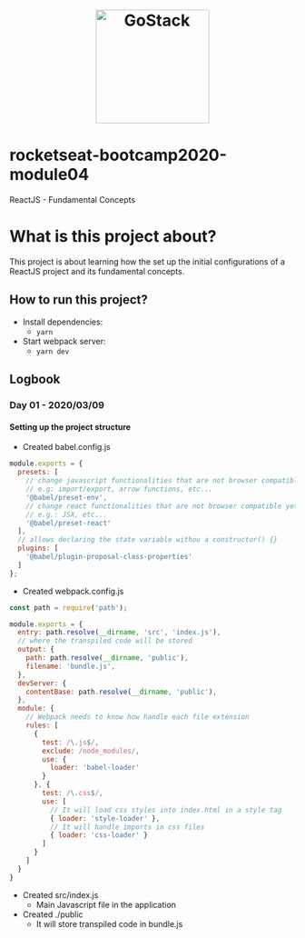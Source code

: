 <h1 align="center">
    <img alt="GoStack" src="https://rocketseat-cdn.s3-sa-east-1.amazonaws.com/bootcamp-header.png" width="200px" />
</h1>

# rocketseat-bootcamp2020-module04

ReactJS - Fundamental Concepts

# What is this project about?

This project is about learning how the set up the initial configurations of a 
ReactJS project and its fundamental concepts.

## How to run this project?

  - Install dependencies:
    - `yarn`
  - Start webpack server:
    - `yarn dev`

## Logbook
### Day 01 - 2020/03/09
#### Setting up the project structure
  * Created babel.config.js

```javascript
module.exports = {
  presets: [
    // change javascript functionalities that are not browser compatible yet (transpile)
    // e.g: import/export, arrow functions, etc...
    '@babel/preset-env',  
    // change react functionalities that are not browser compatible yet
    // e.g.: JSX, etc...
    '@babel/preset-react'
  ],
  // allows declaring the state variable withou a constructor() {}
  plugins: [
    '@babel/plugin-proposal-class-properties'
  ]
};
```

  * Created webpack.config.js 

  ```javascript
  const path = require('path');

  module.exports = {
    entry: path.resolve(__dirname, 'src', 'index.js'),
    // where the transpiled code will be stored
    output: {
      path: path.resolve(__dirname, 'public'),
      filename: 'bundle.js',
    },
    devServer: {
      contentBase: path.resolve(__dirname, 'public'),
    },
    module: {
      // Webpack needs to know how handle each file extension
      rules: [
        {
          test: /\.js$/,
          exclude: /node_modules/,
          use: {
            loader: 'babel-loader'
          }
        }, {
          test: /\.css$/,
          use: [
            // It will load css styles into index.html in a style tag
            { loader: 'style-loader' },
            // It will handle imports in css files
            { loader: 'css-loader' }
          ]
        }
      ]
    }
  }
  ```

  * Created src/index.js
    - Main Javascript file in the application
  * Created ./public
    -  It will store transpiled code in bundle.js